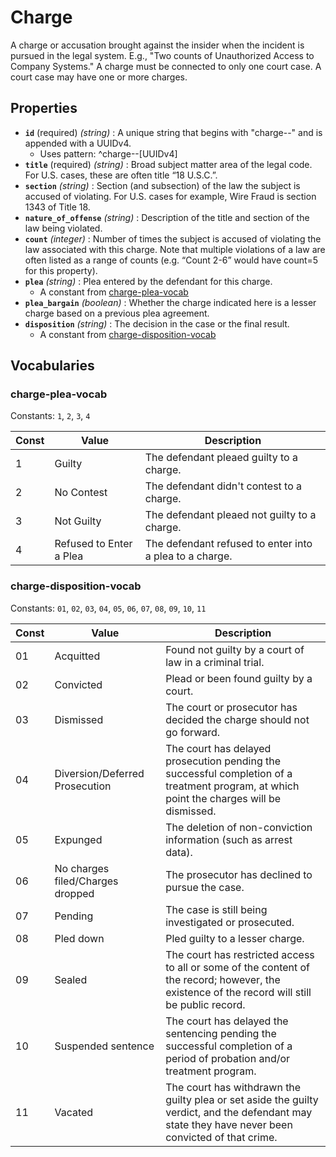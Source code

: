 # Charge

A charge or accusation brought against the insider when the incident is pursued in the legal system. E.g., "Two counts of Unauthorized Access to Company Systems." A charge must be connected to only one court case. A court case may have one or more charges.

## Properties

- **`id`** (required) *(string)* : A unique string that begins with "charge--" and is appended with a UUIDv4.
	- Uses pattern: ^charge--[UUIDv4]
- **`title`** (required) *(string)* : Broad subject matter area of the legal code. For U.S. cases, these are often title “18 U.S.C.”.
- **`section`** *(string)* : Section (and subsection) of the law the subject is accused of violating. For U.S. cases for example, Wire Fraud is section 1343 of Title 18.
- **`nature_of_offense`** *(string)* : Description of the title and section of the law being violated.
- **`count`** *(integer)* : Number of times the subject is accused of violating the law associated with this charge. Note that multiple violations of a law are often listed as a range of counts (e.g. “Count 2-6” would have count=5 for this property).
- **`plea`** *(string)* : Plea entered by the defendant for this charge.
	- A constant from [charge-plea-vocab](#charge-plea-vocab)
- **`plea_bargain`** *(boolean)* : Whether the charge indicated here is a lesser charge based on a previous plea agreement.
- **`disposition`** *(string)* : The decision in the case or the final result.
	- A constant from [charge-disposition-vocab](#charge-disposition-vocab)

## Vocabularies

### charge-plea-vocab

Constants: `1`, `2`, `3`, `4`

| Const | Value | Description |
| --- | --- | --- |
| 1 | Guilty | The defendant pleaed guilty to a charge.|
| 2 | No Contest | The defendant didn't contest to a charge.|
| 3 | Not Guilty | The defendant pleaed not guilty to a charge.|
| 4 | Refused to Enter a Plea | The defendant refused to enter into a plea to a charge.|

### charge-disposition-vocab

Constants: `01`, `02`, `03`, `04`, `05`, `06`, `07`, `08`, `09`, `10`, `11`

| Const | Value | Description |
| --- | --- | --- |
| 01 | Acquitted | Found not guilty by a court of law in a criminal trial.|
| 02 | Convicted | Plead or been found guilty by a court.|
| 03 | Dismissed | The court or prosecutor has decided the charge should not go forward.|
| 04 | Diversion/Deferred Prosecution | The court has delayed prosecution pending the successful completion of a treatment program, at which point the charges will be dismissed.|
| 05 | Expunged | The deletion of non-conviction information (such as arrest data).|
| 06 | No charges filed/Charges dropped | The prosecutor has declined to pursue the case.|
| 07 | Pending | The case is still being investigated or prosecuted.|
| 08 | Pled down | Pled guilty to a lesser charge.|
| 09 | Sealed | The court has restricted access to all or some of the content of the record; however, the existence of the record will still be public record.|
| 10 | Suspended sentence | The court has delayed the sentencing pending the successful completion of a period of probation and/or treatment program.|
| 11 | Vacated | The court has withdrawn the guilty plea or set aside the guilty verdict, and the defendant may state they have never been convicted of that crime.|
